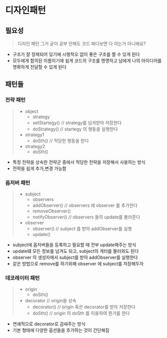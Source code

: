 # 디자인패턴
## 필요성
> 디자인 패턴 그거 굳이 공부 안해도 코드 짜다보면 다 아는거 아니에요?
* 구조가 잘 정제되어 있기에 시행착오 없이 좋은 구조를 짤 수 있게 된다
* 모두에게 합의된 이름이기에 쉽게 코드의 구조를 명명하고 남에게 나의 아이디어를 명확하게 전달할 수 있게 된다
## 패턴들
### 전략 패턴
> * object
>     * strategy
>     * setStartegy() // strategy를 넘겨받아 저장한다
>     * doStrategy() // startegy 의 행동을 실행한다
> * strategy1
>     * doSth() // 적당한 행동을 한다
> * strategy2
>     * doSth()

* 특정 전략을 상속한 전략군 중에서 적당한 전략을 저장해서 사용하는 방식
* 전략을 쉽게 추가,변경 가능함

### 옵저버 패턴
> * subject
>     * observers
>     * addObserver() // observers 에 observer 를 추가한다
>     * removeObserver() 
>     * notifyObserver() // observers 들의 update를 불러준다
> * observer
>     * observer() // subject 를 받아 addObserver를 실행
>     * update() 

* subject에 옵저버들을 등록하고 필요할 때 전부 update해주는 방식
* update떄 모든 정보를 넘겨도 되고, subject의 게터를 불러와도 된다
* observer 의 생성자에서 subject를 받아 addObserver를 실행한다
* 같은 방법으로 remove를 하기위해 observer 에 subject를 저장해두자

### 데코레이터 패턴
> * origin
>     * doSth()
> * decorator // origin을 상속
>     * decorator() // origin 혹은 decorator를 받아 저장한다
>     * doSth() // origin 의 doSth 를 이용하여 뭔가를 한다

* 연쇄적으로 decorator로 감싸주는 방식
* 기본 형태에 다양한 옵션들을 추가하는 것이 간단해짐